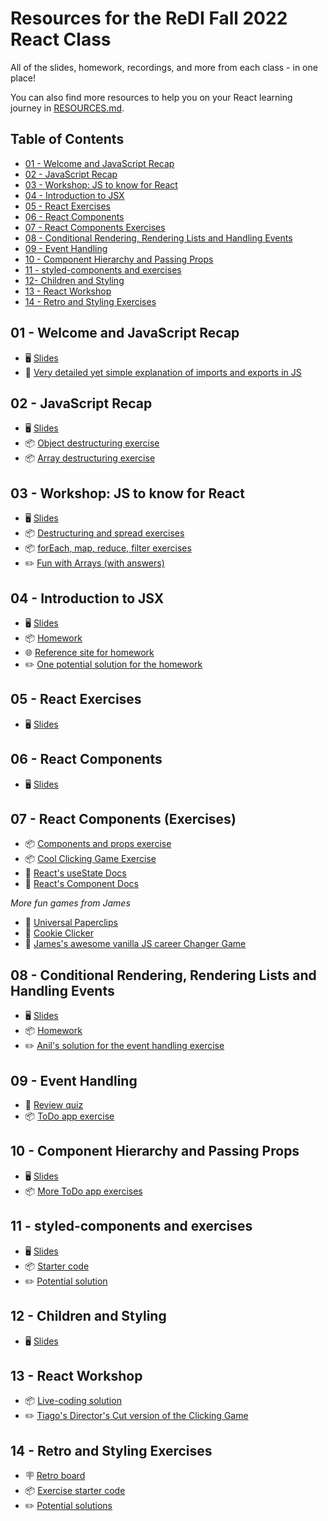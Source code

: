 # Resources for the ReDI Fall 2022 React Class

All of the slides, homework, recordings, and more from each class - in one place! 

You can also find more resources to help you on your React learning journey in [RESOURCES.md](./RESOURCES.md).

## Table of Contents

- [01 - Welcome and JavaScript Recap](#01---welcome-and-javascript-recap)
- [02 - JavaScript Recap](#01---javascript-recap)
- [03 - Workshop: JS to know for React](#03---workshop-js-to-know-for-react)
- [04 - Introduction to JSX](#04---introduction-to-jsx)
- [05 - React Exercises](#05---react-exercises)
- [06 - React Components](#06---react-components)
- [07 - React Components Exercises](#07---react-components-exercises)
- [08 - Conditional Rendering, Rendering Lists and Handling Events](#08---conditional-rendering-rendering-lists-and-handling-events)
- [09 - Event Handling](#09---event-handling)
- [10 - Component Hierarchy and Passing Props](#10---component-hierarchy-and-passing-props)
- [11 - styled-components and exercises](#11---styled-components-and-exercises)
- [12- Children and Styling](#12---children-and-styling)
- [13 - React Workshop](#13---react-workshop)
- [14 - Retro and Styling Exercises](#14---retro-and-styling-exercises)


## 01 - Welcome and JavaScript Recap

- 🖥  [Slides](https://docs.google.com/presentation/d/1XwpGyjgvvc6HPFbaBBRd7-KJzZWPC_umfSITtjXBpxA/edit?usp=sharing)
- 📝 [Very detailed yet simple explanation of imports and exports in JS](https://javascript.info/import-export)

## 02 - JavaScript Recap

- 🖥  [Slides](https://docs.google.com/presentation/d/1XF720USwcoOC21d_g5ay5udiDDTiesRxFk3DY4WOIRY/edit?usp=sharing)
- 📦 [Object destructuring exercise](https://codesandbox.io/s/object-destructuring-xlj5l?file=/src/App.js)
- 📦 [Array destructuring exercise](https://codesandbox.io/s/array-destructuring-335bk?file=/src/App.js)

## 03 - Workshop: JS to know for React

- 🖥  [Slides](https://docs.google.com/presentation/d/1AhF6nm7ajeL1jyT7RHQuZVqCoa-Ot6ktmg_NNxeZxNE/edit?usp=sharing)
- 📦 [Destructuring and spread exercises](https://codesandbox.io/s/js-for-react-destructuring-and-spread-d1of5)
- 📦 [forEach, map, reduce, filter exercises](https://codesandbox.io/s/js-for-react-foreach-map-reduce-filter-3pmzx)
- ✏️ [Fun with Arrays (with answers)](https://codesandbox.io/s/fun-with-arrays-with-answers-3p8tv?file=/src/App.js)

## 04 - Introduction to JSX

- 🖥  [Slides](https://docs.google.com/presentation/d/1BpCE8WLG0LqJ0UAgh12pW9lHRk2Alhp4lJ5gqbGsIRk/edit?usp=sharing)
- 📦 [Homework](https://codesandbox.io/s/redi-react-2021-jsx-homework-5qu7v)
- 🌐 [Reference site for homework](https://redi-react-2021-jsx-homework.netlify.app/)
- ✏️ [One potential solution for the homework](https://codesandbox.io/s/redi-react-2021-jsx-solution-gsli2)

## 05 - React Exercises

- 🖥  [Slides](https://docs.google.com/presentation/d/1-gUv0hSUQ9n-FwIAzsyaR3p-iofNGkvXgQbgCdEpHUQ/edit?usp=sharing) 

## 06 - React Components

- 🖥  [Slides](https://docs.google.com/presentation/d/16IYvRmGNS7GM9FbgvtZDT3g2K1CLhXs3RbZyp-z4gCA/edit?usp=sharing)

## 07 - React Components (Exercises)

- 📦 [Components and props exercise](https://codesandbox.io/s/zoo-cards-mhgx8)
- 📦 [Cool Clicking Game Exercise](https://codesandbox.io/s/cool-clicking-game-exercise-3lrep?file=/src/App.js)
- 📝 [React's useState Docs](https://reactjs.org/docs/hooks-state.html)
- 📝 [React's Component Docs](https://reactjs.org/docs/components-and-props.html)

_More fun games from James_
- 📎 [Universal Paperclips](https://www.decisionproblem.com/paperclips/index2.html)
- 🍪 [Cookie Clicker](https://orteil.dashnet.org/cookieclicker/)
- 🍦 [James's awesome vanilla JS career Changer Game](https://codepen.io/crushford/pen/BMRpve)

## 08 - Conditional Rendering, Rendering Lists and Handling Events

- 🖥  [Slides](https://docs.google.com/presentation/d/1GMpCR-0vnPof_v0yCtqbCb_B5Z-WLfzWBS5ZAy8y6pU/edit?usp=sharing)
- 📦  [Homework](https://codesandbox.io/s/portfolio-skills-list-unnwl)
- ✏️ [Anil's solution for the event handling exercise](https://codesandbox.io/s/event-handlers-forked-yd1nd)

## 09 - Event Handling

- 🏁 [Review quiz](https://create.kahoot.it/share/js-react-quiz/04eace12-bb4a-4899-b420-ffad7c9b0fe3)
- 📦 [ToDo app exercise](https://codesandbox.io/s/redi-week-05-exercises-wplqq?file=/src/App.js)

## 10 - Component Hierarchy and Passing Props

- 🖥 [Slides](https://docs.google.com/presentation/d/101TpVsZUykt8QD1MUnl8TOyH9lLU0cYj4xVNlx2YrX0/edit?usp=sharing)
- 📦  [More ToDo app exercises](https://codesandbox.io/s/redi-week-05-exercises-forked-lb6bd?file=/src/ToDoApp.js)

## 11 - styled-components and exercises

- 🖥 [Slides](https://docs.google.com/presentation/d/1fVWXCzSjEmnHKieevsRMtgYj4cRyKAEYM1c6FCH3NYE/edit?usp=sharing)
- 📦 [Starter code](https://codesandbox.io/s/15ynf)
- ✏️ [Potential solution](https://codesandbox.io/s/redi-session-11-todo-solution-fwu3k)

## 12 - Children and Styling

- 🖥 [Slides](https://docs.google.com/presentation/d/1hHgqTIsCBiI7C676WYJMa6434b7Ogf_qUIntfJMA6EE/edit?usp=sharing)

## 13 - React Workshop

- 📦 [Live-coding solution](https://codesandbox.io/s/cool-clicking-game-exercise-forked-fj1g3)
- ✏️ [Tiago's Director's Cut version of the Clicking Game](https://codesandbox.io/s/cool-clicking-game-exercise-directors-cut-rifp0)


## 14 - Retro and Styling Exercises

- 🪧 [Retro board](https://app.mural.co/t/redischool3025/m/redischool3025/1661279636503/237c7ec2e9e3e067c44733d78475078452415b91?sender=ua8d22912bce87e72993c0866)
- 📦 [Exercise starter code](https://codesandbox.io/s/p9qho)
- ✏️ [Potential solutions](https://codesandbox.io/s/ghrgo)
